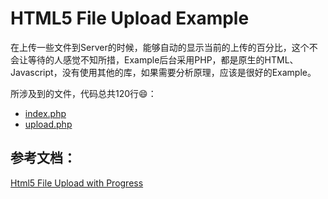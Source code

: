 # HTML5 File Upload Example

在上传一些文件到Server的时候，能够自动的显示当前的上传的百分比，这个不会让等待的人感觉不知所措，Example后台采用PHP，都是原生的HTML、Javascript，没有使用其他的库，如果需要分析原理，应该是很好的Example。

所涉及到的文件，代码总共120行:smile:：
* [index.php](index.php)
* [upload.php](upload.php)

## 参考文档：

[Html5 File Upload with Progress](http://www.matlus.com/html5-file-upload-with-progress/#codeListing3)

